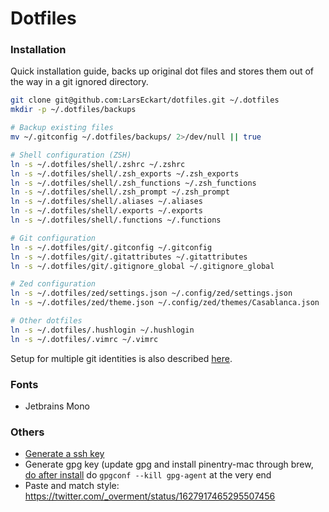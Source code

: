 # Dotfiles

### Installation

Quick installation guide, backs up original dot files and stores them out of the way in a git ignored directory.

```bash
git clone git@github.com:LarsEckart/dotfiles.git ~/.dotfiles
mkdir -p ~/.dotfiles/backups

# Backup existing files
mv ~/.gitconfig ~/.dotfiles/backups/ 2>/dev/null || true

# Shell configuration (ZSH)
ln -s ~/.dotfiles/shell/.zshrc ~/.zshrc
ln -s ~/.dotfiles/shell/.zsh_exports ~/.zsh_exports
ln -s ~/.dotfiles/shell/.zsh_functions ~/.zsh_functions
ln -s ~/.dotfiles/shell/.zsh_prompt ~/.zsh_prompt
ln -s ~/.dotfiles/shell/.aliases ~/.aliases
ln -s ~/.dotfiles/shell/.exports ~/.exports
ln -s ~/.dotfiles/shell/.functions ~/.functions

# Git configuration
ln -s ~/.dotfiles/git/.gitconfig ~/.gitconfig
ln -s ~/.dotfiles/git/.gitattributes ~/.gitattributes
ln -s ~/.dotfiles/git/.gitignore_global ~/.gitignore_global

# Zed configuration
ln -s ~/.dotfiles/zed/settings.json ~/.config/zed/settings.json
ln -s ~/.dotfiles/zed/theme.json ~/.config/zed/themes/Casablanca.json

# Other dotfiles
ln -s ~/.dotfiles/.hushlogin ~/.hushlogin
ln -s ~/.dotfiles/.vimrc ~/.vimrc
```

Setup for multiple git identities is also described [here](https://garrit.xyz/posts/2023-10-13-organizing-multiple-git-identities).

### Fonts

* Jetbrains Mono

### Others

* [Generate a ssh key](https://docs.github.com/en/github/authenticating-to-github/generating-a-new-ssh-key-and-adding-it-to-the-ssh-agent)
* Generate gpg key (update gpg and install pinentry-mac through brew, [do after install](https://www.reddit.com/r/emacs/comments/fe165f/pinentry_problems_in_osx/fjlpkqv/?utm_source=reddit&utm_medium=web2x&context=3) do `gpgconf --kill gpg-agent` at the very end
* Paste and match style: https://twitter.com/_overment/status/1627917465295507456
